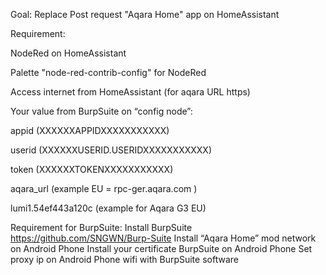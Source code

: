 Goal: Replace Post request "Aqara Home" app on HomeAssistant


Requirement:

NodeRed on HomeAssistant

Palette "node-red-contrib-config" for NodeRed

Access internet from HomeAssistant (for aqara URL https)



Your value from BurpSuite on “config node”:

appid	(XXXXXXAPPIDXXXXXXXXXXX)

userid	(XXXXXXUSERID.USERIDXXXXXXXXXXX)

token	(XXXXXXTOKENXXXXXXXXXXX)

aqara_url	(example EU = rpc-ger.aqara.com )

lumi1.54ef443a120c (example for Aqara G3 EU)

Requirement for BurpSuite:
Install BurpSuite https://github.com/SNGWN/Burp-Suite
Install “Aqara Home” mod network on Android Phone
Install your certificate BurpSuite on Android Phone
Set proxy ip on Android Phone wifi with BurpSuite software
